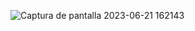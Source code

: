 ![Captura de pantalla 2023-06-21 162143](https://github.com/Martinluzado/Portfolio/assets/107727637/7457995e-618e-4325-b861-80143c697ac2)
